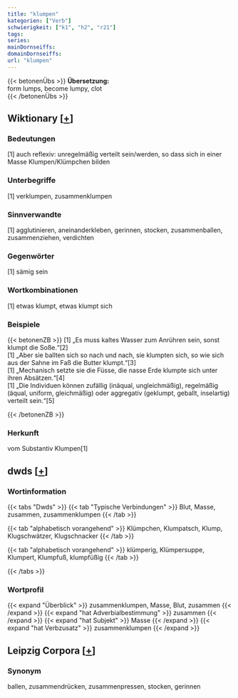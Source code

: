 ```yaml
---
title: "klumpen"
kategorien: ["Verb"]
schwierigkeit: ["k1", "h2", "r21"]
tags:
series:
mainDornseiffs:
domainDornseiffs:
url: "klumpen"
---
```


{{< betonenÜbs >}}
**Übersetzung:**  
form lumps, become lumpy, clot  
{{< /betonenÜbs >}}

## Wiktionary [[+](https://de.wiktionary.org/wiki/klumpen)]

### Bedeutungen
[1] auch reflexiv: unregelmäßig verteilt sein/werden, so dass sich in einer Masse Klumpen/Klümpchen bilden  

### Unterbegriffe
[1] verklumpen, zusammenklumpen  

### Sinnverwandte
[1] agglutinieren, aneinanderkleben, gerinnen, stocken, zusammenballen, zusammenziehen, verdichten  

### Gegenwörter
[1] sämig sein  

### Wortkombinationen
[1] etwas klumpt, etwas klumpt sich  

### Beispiele
{{< betonenZB >}}
[1] „Es muss kaltes Wasser zum Anrühren sein, sonst klumpt die Soße.“[2]  
[1] „Aber sie ballten sich so nach und nach, sie klumpten sich, so wie sich aus der Sahne im Faß die Butter klumpt.“[3]  
[1] „Mechanisch setzte sie die Füsse, die nasse Erde klumpte sich unter ihren Absätzen.“[4]  
[1] „Die Individuen können zufällig (inäqual, ungleichmäßig), regelmäßig (äqual, uniform, gleichmäßig) oder aggregativ (geklumpt, geballt, inselartig) verteilt sein.“[5]  

{{< /betonenZB >}}
### Herkunft
vom Substantiv Klumpen[1]  



## dwds [[+](https://www.dwds.de/wb/klumpen)]

### Wortinformation
{{< tabs "Dwds" >}}
{{< tab "Typische Verbindungen" >}}
Blut, Masse, zusammen, zusammenklumpen
{{< /tab >}}

{{< tab "alphabetisch vorangehend" >}}
Klümpchen, Klumpatsch, Klump, Klugschwätzer, Klugschnacker
{{< /tab >}}

{{< tab "alphabetisch vorangehend" >}}
klümperig, Klümpersuppe, Klumpert, Klumpfuß, klumpfüßig
{{< /tab >}}

{{< /tabs >}}

### Wortprofil
{{< expand "Überblick" >}} zusammenklumpen, Masse, Blut, zusammen {{< /expand >}}
{{< expand "hat Adverbialbestimmung" >}} zusammen {{< /expand >}}
{{< expand "hat Subjekt" >}} Masse {{< /expand >}}
{{< expand "hat Verbzusatz" >}} zusammenklumpen {{< /expand >}}

## Leipzig Corpora [[+](https://corpora.uni-leipzig.de/en/res?word=klumpen&corpusId=deu_newscrawl-public_2018)]


### Synonym
ballen, zusammendrücken, zusammenpressen, stocken, gerinnen

